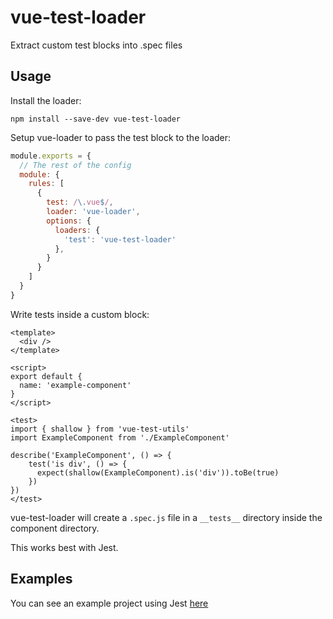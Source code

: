 # vue-test-loader

Extract custom test blocks into .spec files

## Usage

Install the loader:
```shell
npm install --save-dev vue-test-loader
```

Setup vue-loader to pass the test block to the loader:

```js
module.exports = {
  // The rest of the config
  module: {
    rules: [
      {
        test: /\.vue$/,
        loader: 'vue-loader',
        options: {
          loaders: {
            'test': 'vue-test-loader'
          },
        }
      }
    ]
  }
}
```

Write tests inside a custom <test> block:

```vue
<template>
  <div />
</template>

<script>
export default {
  name: 'example-component'
}
</script>

<test>
import { shallow } from 'vue-test-utils'
import ExampleComponent from './ExampleComponent'

describe('ExampleComponent', () => {
    test('is div', () => {
      expect(shallow(ExampleComponent).is('div')).toBe(true)
    })
})
</test>
```

vue-test-loader will create a `.spec.js` file in a `__tests__` directory inside the component directory.

This works best with Jest.

## Examples

You can see an example project using Jest [here](https://github.com/eddyerburgh/vue-test-loader-example)
